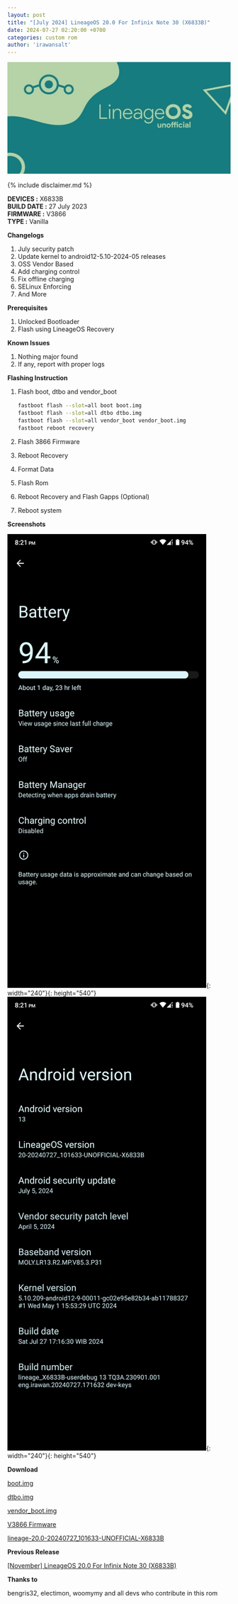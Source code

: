 ```yaml
---
layout: post
title: "[July 2024] LineageOS 20.0 For Infinix Note 30 (X6833B)"
date: 2024-07-27 02:20:00 +0700
categories: custom rom
author: 'irawansalt'
---
```

![LineageOS Banner](/assets/images/banner/lineageos.jpeg)

{% include disclaimer.md %}

**DEVICES :** X6833B<br>
**BUILD DATE :** 27 July 2023<br>
**FIRMWARE :** V3866<br>
**TYPE :** Vanilla

**Changelogs**
<ol>
    <li>July security patch</li>
    <li>Update kernel to android12-5.10-2024-05 releases</li>
    <li>OSS Vendor Based</li>
    <li>Add charging control</li>
    <li>Fix offline charging</li>
    <li>SELinux Enforcing</li>
    <li>And More</li>
</ol>

**Prerequisites**
<ol>
    <li>Unlocked Bootloader</li>
    <li>Flash using LineageOS Recovery</li>
</ol>

**Known Issues**
<ol>
    <li>Nothing major found</li>
    <li>If any, report with proper logs</li>
</ol>

**Flashing Instruction**
1. Flash boot, dtbo and vendor_boot

    ```sh
    fastboot flash --slot=all boot boot.img
    fastboot flash --slot=all dtbo dtbo.img
    fastboot flash --slot=all vendor_boot vendor_boot.img
    fastboot reboot recovery
    ```

2. Flash 3866 Firmware
3. Reboot Recovery
4. Format Data
5. Flash Rom
6. Reboot Recovery and Flash Gapps (Optional)
7. Reboot system


**Screenshots**

![Battery Settings](/assets/images/screenshots/2024/July/27/lineageos_x6833b_1.png){: width="240"}{: height="540"}
![About Phone](/assets/images/screenshots/2024/July/27/lineageos_x6833b_2.png){: width="240"}{: height="540"}

**Download**

[boot.img](https://github.com/Irawans-Android-Lab/random-stuff/releases/download/lineage-20.0-20240727_101633-UNOFFICIAL-X6833B/boot.img)

[dtbo.img](https://github.com/Irawans-Android-Lab/random-stuff/releases/download/lineage-20.0-20240727_101633-UNOFFICIAL-X6833B/dtbo.img)

[vendor_boot.img](https://github.com/Irawans-Android-Lab/random-stuff/releases/download/lineage-20.0-20240727_101633-UNOFFICIAL-X6833B/vendor_boot.img)

[V3866 Firmware](https://github.com/Transsion-MT6789-Resources/firmware_files/releases/download/x6883b/x6833b_firmware_files_v3866.zip)

[lineage-20.0-20240727_101633-UNOFFICIAL-X6833B](https://sfl.gl/vYm4M)

**Previous Release**

[[November] LineageOS 20.0 For Infinix Note 30 (X6833B)](/custom/rom/2023/11/17/lineageos-x6833b.html)

**Thanks to**

bengris32, electimon, woomymy and all devs who contribute in this rom

